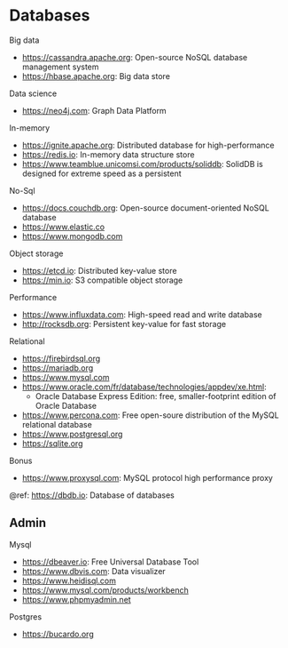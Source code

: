 # Databases

Big data
- https://cassandra.apache.org: Open-source NoSQL database management system
- https://hbase.apache.org: Big data store

Data science
- https://neo4j.com: Graph Data Platform

In-memory
- https://ignite.apache.org: Distributed database for high-performance
- https://redis.io: In-memory data structure store
- https://www.teamblue.unicomsi.com/products/soliddb: SolidDB is designed for extreme speed as a persistent

No-Sql
- https://docs.couchdb.org: Open-source document-oriented NoSQL database
- https://www.elastic.co
- https://www.mongodb.com

Object storage
* https://etcd.io: Distributed key-value store
* https://min.io: S3 compatible object storage

Performance
* https://www.influxdata.com: High-speed read and write database
* http://rocksdb.org: Persistent key-value for fast storage

Relational
- https://firebirdsql.org
- https://mariadb.org
- https://www.mysql.com
- https://www.oracle.com/fr/database/technologies/appdev/xe.html:
  + Oracle Database Express Edition: free, smaller-footprint edition of Oracle Database 
- https://www.percona.com: Free open-soure distribution of the MySQL relational database
- https://www.postgresql.org
- https://sqlite.org

Bonus  
- https://www.proxysql.com: MySQL protocol high performance proxy

@ref: https://dbdb.io: Database of databases

## Admin
Mysql
* https://dbeaver.io: Free Universal Database Tool
* https://www.dbvis.com: Data visualizer
* https://www.heidisql.com
* https://www.mysql.com/products/workbench
* https://www.phpmyadmin.net

Postgres
* https://bucardo.org
